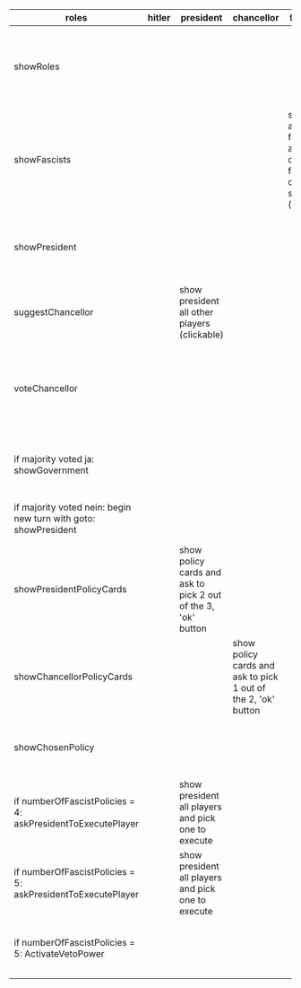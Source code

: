 | roles                                                        | hitler | president                                                    | chancellor                                                   | fascist                                                     | liberal | all                                                          | message to backend            | comment                       |
| ------------------------------------------------------------ | ------ | ------------------------------------------------------------ | ------------------------------------------------------------ | ----------------------------------------------------------- | ------- | ------------------------------------------------------------ | ----------------------------- | ----------------------------- |
| showRoles                                                    |        |                                                              |                                                              |                                                             |         | show each player his or her role (button below saying 'ok'? Timer?) | playerRoleAcknowledged        |                               |
| showFascists                                                 |        |                                                              |                                                              | show all fascists all other fascists on the screen (timer?) | ?       |                                                              | fascistsAcknowledged          |                               |
| showPresident                                                |        |                                                              |                                                              |                                                             |         | show each player who's the president ('ok' button, timer)    | presidentAcknowledged         |                               |
| suggestChancellor                                            |        | show president all other players (clickable)                 |                                                              |                                                             |         |                                                              | playerId of clicked player    |                               |
| voteChancellor                                               |        |                                                              |                                                              |                                                             |         | show each player who's suggested chancellor (+ ja and nein buttons) | vote string ('nein' or 'ja')  |                               |
| if majority voted ja:  showGovernment                        |        |                                                              |                                                              |                                                             |         | show '"username" was elected as chancellor'                  | chancellorAcknowledged        |                               |
| if majority voted nein: begin new turn with goto: showPresident |        |                                                              |                                                              |                                                             |         |                                                              |                               | v2: handle of vote fail count |
| showPresidentPolicyCards                                     |        | show policy cards and ask to pick 2 out of the 3, 'ok' button |                                                              |                                                             |         |                                                              | index of rejected card        |                               |
| showChancellorPolicyCards                                    |        |                                                              | show policy cards and ask to pick 1 out of the 2, 'ok' button |                                                             |         |                                                              | index of rejected card        |                               |
| showChosenPolicy                                             |        |                                                              |                                                              |                                                             |         | show chosen policy, ('ok' button, timer)                     | chosenPolicyAcknowledged      |                               |
| if numberOfFascistPolicies = 4: askPresidentToExecutePlayer  |        | show president all players and pick one to execute           |                                                              |                                                             |         |                                                              | playerId of player to execute |                               |
| if numberOfFascistPolicies =  5: askPresidentToExecutePlayer |        | show president all players and pick one to execute           |                                                              |                                                             |         |                                                              | playerId of player to execute |                               |
| if numberOfFascistPolicies = 5: ActivateVetoPower            |        |                                                              |                                                              |                                                             |         | show all that veto power is activated, ('ok' button, timer)  | vetoPowerAcknowledged         |                               |